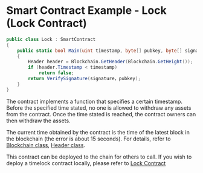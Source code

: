 # Smart Contract Example - Lock (Lock Contract)

```c#
public class Lock : SmartContract
{
    public static bool Main(uint timestamp, byte[] pubkey, byte[] signature)
    {
        Header header = Blockchain.GetHeader(Blockchain.GetHeight());
        if (header.Timestamp < timestamp)
            return false;
        return VerifySignature(signature，pubkey);
    }
}
```

The contract implements a function that specifies a certain timestamp. Before the specified time stated, no one is allowed to withdraw any assets from the contract. Once the time stated is reached, the contract owners can then withdraw the assets.

The current time obtained by the contract is the time of the latest block in the blockchain (the error is about 15 seconds). For details, refer to [Blockchain class](../fw/dotnet/neo/Blockchain.md), [Header class](../fw/dotnet/neo/Header.md).

This contract can be deployed to the chain for others to call. If you wish to deploy a timelock contract locally, please refer to [Lock Contract](Lock2.md)
